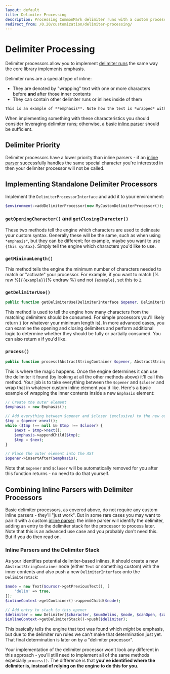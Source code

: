 ```yaml
---
layout: default
title: Delimiter Processing
description: Processing CommonMark delimiter runs with a custom processor
redirect_from: /0.20/customization/delimiter-processing/
---
```


Delimiter Processing
====================

Delimiter processors allow you to implement [delimiter runs](https://spec.commonmark.org/0.29/#delimiter-run) the same way the core library implements emphasis.

Delimiter runs are a special type of inline:

 - They are denoted by "wrapping" text with one or more characters before **and** after those inner contents
 - They can contain other delimiter runs or inlines inside of them

~~~markdown
This is an example of **emphasis**. Note how the text is *wrapped* with the same character(s) before and after. 
~~~


When implementing something with these characteristics you should consider leveraging delimiter runs; otherwise, a basic [inline parser](/1.0/inline-parsing/) should be sufficient.

## Delimiter Priority

Delimiter processors have a lower priority than inline parsers - if an [inline parser](/1.0/inline-parsing/) successfully handles the same special character you're interested in then your delimiter processor will not be called.

## Implementing Standalone Delimiter Processors

Implement the `DelimiterProcessorInterface` and add it to your environment:

~~~php
$environment->addDelimiterProcessor(new MyCustomDelimiterProcessor());
~~~

### `getOpeningCharacter()` and `getClosingCharacter()`

These two methods tell the engine which characters are used to delineate your custom syntax.  Generally these will be the same, such as when using `*emphasis*`, but they can be different; for example, maybe you want to use `{this syntax}`.  Simply tell the engine which characters you'd like to use.

### `getMinimumLength()`

This method tells the engine the minimum number of characters needed to match or "activate" your processor. For example, if you want to match {% raw %}`{{example}}`{% endraw %} and not `{example}`, set this to `2`.

### `getDelimiterUse()`

~~~php
public function getDelimiterUse(DelimiterInterface $opener, DelimiterInterface $closer): int;
~~~

This method is used to tell the engine how many characters from the matching delimiters should be consumed.  For simple processors you'll likely return `1` (or whatever your minimum length is).  In more advanced cases, you can examine the opening and closing delimiters and perform additional logic to determine whether they should be fully or partially consumed.  You can also return `0` if you'd like.

### `process()`

~~~php
public function process(AbstractStringContainer $opener, AbstractStringContainer $closer, int $delimiterUse);
~~~

This is where the magic happens.  Once the engine determines it can use the delimiter it found (by looking at all the other methods above) it'll call this method.  Your job is to take everything between the `$opener` and `$closer` and wrap that in whatever custom inline element you'd like.  Here's a basic example of wrapping the inner contents inside a new `Emphasis` element:

~~~php
// Create the outer element
$emphasis = new Emphasis();

// Add everything between $opener and $closer (exclusive) to the new outer element
$tmp = $opener->next();
while ($tmp !== null && $tmp !== $closer) {
    $next = $tmp->next();
    $emphasis->appendChild($tmp);
    $tmp = $next;
}

// Place the outer element into the AST
$opener->insertAfter($emphasis);
~~~

Note that `$opener` and `$closer` will be automatically removed for you after this function returns - no need to do that yourself.

## Combining Inline Parsers with Delimiter Processors

Basic delimiter processors, as covered above, do not require any custom inline parsers - they'll "just work".  But in some rare cases you may want to pair it with a custom [inline parser](/1.0/customization/inline-parsing/): the inline parser will identify the delimiter, adding an entry to the delimiter stack for the processor to process later.  Note that this is an advanced use case and you probably don't need this.  But if you do then read on.

### Inline Parsers and the Delimiter Stack

As your identifies potential delimiter-based inlines, it should create a new `AbstractStringContainer` node (either `Text` or something custom) with the inner contents and also push a new `DelimiterInterface` onto the `DelimiterStack`:

~~~php
$node = new Text($cursor->getPreviousText(), [
    'delim' => true,
]);
$inlineContext->getContainer()->appendChild($node);

// Add entry to stack to this opener
$delimiter = new Delimiter($character, $numDelims, $node, $canOpen, $canClose);
$inlineContext->getDelimiterStack()->push($delimiter);
~~~

This basically tells the engine that text was found which _might_ be emphasis, but due to the delimiter run rules we can't make that determination just yet.  That final determination is later on by a "delimiter processor".

Your implementation of the delimiter processor won't look any different in this approach - you'll still need to implement all of the same methods especially `process()`.  The difference is that **you've identified where the delimiter is, instead of relying on the engine to do this for you.**

